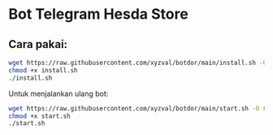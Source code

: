 # Bot Telegram Hesda Store
## Cara pakai:
```bash
wget https://raw.githubusercontent.com/xyzval/botdor/main/install.sh -O install.sh
chmod +x install.sh
./install.sh
```
Untuk menjalankan ulang bot:
```bash
wget https://raw.githubusercontent.com/xyzval/botdor/main/start.sh -O start.sh
chmod +x start.sh
./start.sh
```
